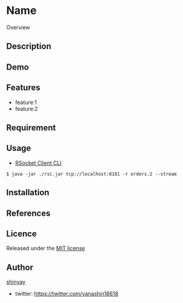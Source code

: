 # Name

Overview

## Description

## Demo

## Features

- feature:1
- feature:2

## Requirement

## Usage
- [RSocket Client CLI ](https://github.com/making/rsc)

```shell
$ java -jar ./rsc.jar tcp://localhost:8181 -r orders.2 --stream
```

## Installation

## References

## Licence

Released under the [MIT license](https://gist.githubusercontent.com/shinyay/56e54ee4c0e22db8211e05e70a63247e/raw/34c6fdd50d54aa8e23560c296424aeb61599aa71/LICENSE)

## Author

[shinyay](https://github.com/shinyay)
- twitter: https://twitter.com/yanashin18618
